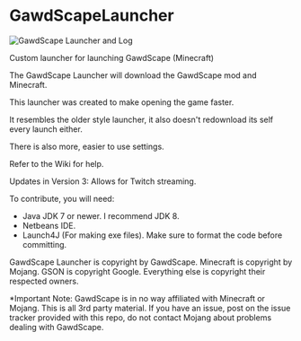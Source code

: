 GawdScapeLauncher
=================
![GawdScape Launcher and Log](http://i61.tinypic.com/2dm8f8g.png)

Custom launcher for launching GawdScape (Minecraft)

The GawdScape Launcher will download the GawdScape mod and Minecraft.

This launcher was created to make opening the game faster.

It resembles the older style launcher, it also doesn't redownload its self every launch either.

There is also more, easier to use settings.

Refer to the Wiki for help.

Updates in Version 3:
Allows for Twitch streaming.


To contribute, you will need:
- Java JDK 7 or newer. I recommend JDK 8.
- Netbeans IDE.
- Launch4J (For making exe files).
Make sure to format the code before committing.

GawdScape Launcher is copyright by GawdScape.
Minecraft is copyright by Mojang.
GSON is copyright Google.
Everything else is copyright their respected owners.

*Important Note: GawdScape is in no way affiliated with Minecraft or Mojang. This is all 3rd party material. If you have an issue, post on the issue tracker provided with this repo, do not contact Mojang about problems dealing with GawdScape.
